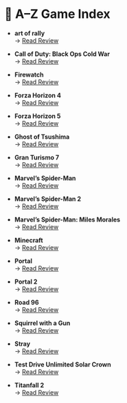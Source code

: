 # 🔡 A–Z Game Index

- **art of rally**  
  → [Read Review](games/art-of-rally.md)

- **Call of Duty: Black Ops Cold War**  
  → [Read Review](games/codbocw.md)

- **Firewatch**  
  → [Read Review](games/firewatch.md)

- **Forza Horizon 4**  
  → [Read Review](games/horizon4.md)

- **Forza Horizon 5**  
  → [Read Review](games/horizon5.md)
    
- **Ghost of Tsushima**  
  → [Read Review](games/ghost.md)

- **Gran Turismo 7**  
  → [Read Review](games/gt7.md)

- **Marvel’s Spider-Man**  
  → [Read Review](games/sm.md)

- **Marvel’s Spider-Man 2**  
  → [Read Review](games/sm2.md)

- **Marvel’s Spider-Man: Miles Morales**  
  → [Read Review](games/smmm.md)

- **Minecraft**  
  → [Read Review](games/minecraft.md)

- **Portal**  
  → [Read Review](games/portal.md)

- **Portal 2**  
  → [Read Review](games/portal2.md)

- **Road 96**  
  → [Read Review](games/road-96.md)

- **Squirrel with a Gun**  
  → [Read Review](games/squirrel-with-a-gun.md)

- **Stray**  
  → [Read Review](games/stray.md)

- **Test Drive Unlimited Solar Crown**  
  → [Read Review](games/tdusc.md)

- **Titanfall 2**  
  → [Read Review](games/titanfall2.md)